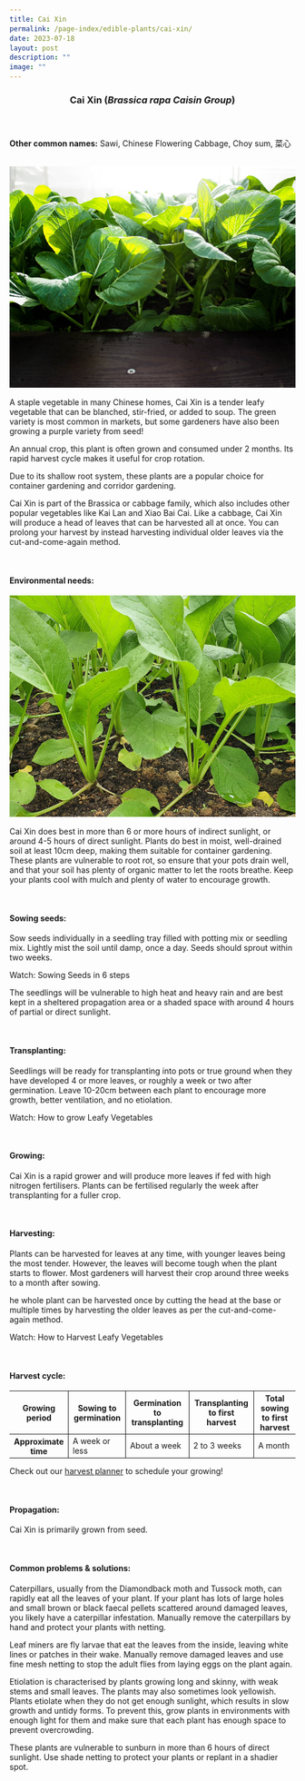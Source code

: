 ```yaml
---
title: Cai Xin
permalink: /page-index/edible-plants/cai-xin/
date: 2023-07-18
layout: post
description: ""
image: ""
---
```

<header> 
<h3>Cai Xin (<em>Brassica rapa Caisin Group</em>)</h3> 
</header> 
 
<section> 
<p><strong>Other common names:</strong> Sawi, Chinese Flowering Cabbage, Choy sum, 菜心</p> 
<br> 
</section> 
 
<section> 
<img style="height:390px; width:520px" src="/images/Plants/CaiXin_JacChua%20(2).jpg"> 
 
<p>A staple vegetable in many Chinese homes, Cai Xin is a tender leafy vegetable that can be blanched, stir-fried, or added to soup. The green variety is most common in markets, but some gardeners have also been growing a purple variety from seed!</p>
<p>An annual crop, this plant is often grown and consumed under 2 months. Its rapid harvest cycle makes it useful for crop rotation.</p>
<p>Due to its shallow root system, these plants are a popular choice for container gardening and corridor gardening.</p>
<p>Cai Xin is part of the Brassica or cabbage family, which also includes other popular vegetables like Kai Lan and Xiao Bai Cai. Like a cabbage, Cai Xin will produce a head of leaves that can be harvested all at once. You can prolong your harvest by instead harvesting individual older leaves via the cut-and-come-again method.</p>
  <br> 
</section> 
 
<section> 
  <h4>Environmental needs:</h4> 
  <img style="height:390px; width:520px" src="/images/Plants/CaiXin_JacChua%20(3).jpg"> 
    	<p> Cai Xin does best in more than 6 or more hours of indirect sunlight, or around 4-5 hours of direct sunlight. Plants do best in moist, well-drained soil at least 10cm deep, making them suitable for container gardening. These plants are vulnerable to root rot, so ensure that your pots drain well, and that your soil has plenty of organic matter to let the roots breathe. Keep your plants cool with mulch and plenty of water to encourage growth.</p> 
<br> 
</section> 
 
<section> 
  <h4>Sowing seeds:</h4> 
<p>Sow seeds individually in a seedling tray filled with potting mix or seedling mix. Lightly mist the soil until damp, once a day. Seeds should sprout within two weeks.</p> 

<p>Watch: Sowing Seeds in 6 steps</p> 

<p>The seedlings will be vulnerable to high heat and heavy rain and are best kept in a sheltered propagation area or a shaded space with around 4 hours of partial or direct sunlight.</p>
<br> 
</section> 
 
<section> 
  <h4>Transplanting:</h4> 
<p>Seedlings will be ready for transplanting into pots or true ground when they have developed 4 or more leaves, or roughly a week or two after germination. Leave 10-20cm between each plant to encourage more growth, better ventilation, and no etiolation.</p> 

<p>Watch: How to grow Leafy Vegetables</p>
<br> 
</section> 
 
<section> 
  <h4>Growing:</h4> 
<p>Cai Xin is a rapid grower and will produce more leaves if fed with high nitrogen fertilisers. Plants can be fertilised regularly the week after transplanting for a fuller crop.</p> 
<br> 
</section> 
 
<section> 
  <h4>Harvesting:</h4> 
<p>Plants can be harvested for leaves at any time, with younger leaves being the most tender. However, the leaves will become tough when the plant starts to flower. Most gardeners will harvest their crop around three weeks to a month after sowing.</p> 

<p> he whole plant can be harvested once by cutting the head at the base or multiple times by harvesting the older leaves as per the cut-and-come-again method.</p> 

<p>Watch: How to Harvest Leafy Vegetables</p>
<br> 
</section> 
 
<section> 
<h4>Harvest cycle:</h4> 
  <table> 
    <thead> 
      <tr> 
        <th style="border-bottom:0px; border-right:solid 1px;">Growing period</th> 
        <th style="border-bottom:0px; border-right:solid 1px;">Sowing to germination</th> 
        <th style="border-bottom:0px; border-right:solid 1px;">Germination to transplanting</th> 
        <th style="border-bottom:0px; border-right:solid 1px;">Transplanting to first harvest</th> 
        <th style="border-bottom:0px; border-left:solid 1px;">Total sowing to first harvest</th> 
      </tr> 
    </thead> 
    <tbody> 
      <tr> 
        <th style="border-right:solid 1px;">Approximate time</th> 
        <td style="border-right:solid 1px;">A week or less</td> 
        <td style="border-right:solid 1px;">About a week</td> 
        <td style="border-right:solid 1px;">2 to 3 weeks</td> 
        <td style="border-left:solid 1px;">A month</td> 
      </tr> 
    </tbody> 
  </table> 
 
<p>Check out our&nbsp;<a href="https://staging.dmhtu0pi4p9u7.amplifyapp.com/digital-tools/harvestplanner/">harvest planner</a>&nbsp;to schedule your growing! </p> 
<br> 
</section> 
 
<section> 
  <h4>Propagation:</h4> 
<p>Cai Xin is primarily grown from seed.</p> 
<br> 
</section> 
 
<section> 
  <h4>Common problems &amp; solutions:</h4> 
  <p>Caterpillars, usually from the Diamondback moth and Tussock moth, can rapidly eat all the leaves of your plant. If your plant has lots of large holes and small brown or black faecal pellets scattered around damaged leaves, you likely have a caterpillar infestation. Manually remove the caterpillars by hand and protect your plants with netting.</p>
<p>Leaf miners are fly larvae that eat the leaves from the inside, leaving white lines or patches in their wake. Manually remove damaged leaves and use fine mesh netting to stop the adult flies from laying eggs on the plant again.</p>
<p>Etiolation is characterised by plants growing long and skinny, with weak stems and small leaves. The plants may also sometimes look yellowish. Plants etiolate when they do not get enough sunlight, which results in slow growth and untidy forms. To prevent this, grow plants in environments with enough light for them and make sure that each plant has enough space to prevent overcrowding.</p>
<p>These plants are vulnerable to sunburn in more than 6 hours of direct sunlight. Use shade netting to protect your plants or replant in a shadier spot.</p>
<br> 
</section>
